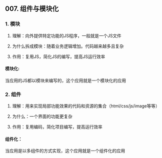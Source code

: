 ## 007. 组件与模块化

### 1. 模块

1. 理解：向外提供特定功能的JS程序，一般就是一个JS文件

2. 为什么拆成模块：随着业务逻辑增加。代码越来越多且复杂

3. 作用：复用JS，简化JS的编写，提高JS运行效率

#### 模块化:

当应用的JS都以模块来编写的，这个应用就是一个模块化的应用

### 2. 组件

1. 理解：用来实现局部功能效果的代码和资源的集合（html/css/js/image等等）

2. 为什么：一个界面的功能更复杂

3. 作用：复用编码，简化项目编写，提高运行效率

#### 组件化：

当应用是以多组件的方式实现，这个应用就是一个组件化的应用
